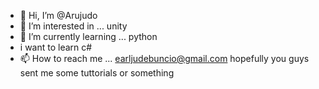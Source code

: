 - 👋 Hi, I’m @Arujudo
- 👀 I’m interested in ... unity
- 🌱 I’m currently learning ... python
- i want to learn c#
- 📫 How to reach me ... earljudebuncio@gmail.com
 hopefully you guys sent me some tuttorials or something
<!---
Arujudo/Arujudo is a ✨ special ✨ repository because its `README.md` (this file) appears on your GitHub profile.
You can click the Preview link to take a look at your changes.
--->
